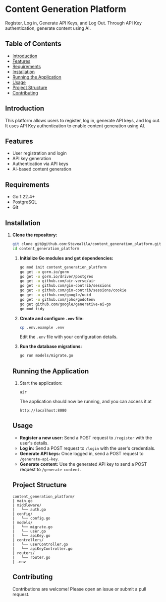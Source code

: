 # Content Generation Platform

Register, Log in, Generate API Keys, and Log Out. Through API Key authentication, generate content using AI.

## Table of Contents

- [Introduction](#introduction)
- [Features](#features)
- [Requirements](#requirements)
- [Installation](#installation)
- [Running the Application](#running-the-application)
- [Usage](#usage)
- [Project Structure](#project-structure)
- [Contributing](#contributing)

## Introduction

This platform allows users to register, log in, generate API keys, and log out. It uses API Key authentication to enable content generation using AI.

## Features

- User registration and login
- API key generation
- Authentication via API keys
- AI-based content generation

## Requirements

- Go 1.22.4+
- PostgreSQL
- Git

## Installation

1. **Clone the repository:**

   ```sh
   git clone git@github.com:Stevealila/content_generation_platform.git
   cd content_generation_platform
   ```

   1. **Initialize Go modules and get dependencies:**

      ```sh
      go mod init content_generation_platform
      go get -u gorm.io/gorm
      go get -u gorm.io/driver/postgres
      go get -u github.com/air-verse/air
      go get -u github.com/gin-contrib/sessions
      go get -u github.com/gin-contrib/sessions/cookie
      go get -u github.com/google/uuid
      go get -u github.com/joho/godotenv
      go get github.com/google/generative-ai-go
      go mod tidy
      ```

   2. **Create and configure `.env` file:**

      ```sh
      cp .env.example .env
      ```

      Edit the `.env` file with your configuration details.

   3. **Run the database migrations:**

      ```sh
      go run models/migrate.go
      ```

   ## Running the Application

   1. Start the application:

      ```
      air
      ```

      The application should now be running, and you can access it at 

      ```
      http://localhost:8080
      ```

   ## Usage

   - **Register a new user:** Send a POST request to `/register` with the user's details.
   - **Log in:** Send a POST request to `/login` with the user's credentials.
   - **Generate API keys:** Once logged in, send a POST request to `/generate-api-key`.
   - **Generate content:** Use the generated API key to send a POST request to `/generate-content`.

   ## Project Structure

   ```
   content_generation_platform/
   | main.go
   | middleware/
   |   └── auth.go
   | config/
   |   └── config.go
   | models/
   |   └── migrate.go
   |   └── user.go
   |   └── apiKey.go
   | controllers/
   |   └── userController.go
   |   └── apiKeyController.go
   | routers/
   |   └── router.go 
   | .env
   ```

   ## Contributing

   Contributions are welcome! Please open an issue or submit a pull request.